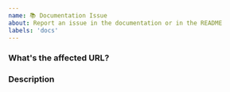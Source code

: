 ```yaml
---
name: 📚 Documentation Issue
about: Report an issue in the documentation or in the README
labels: 'docs'
---
```


### What's the affected URL?

### Description
